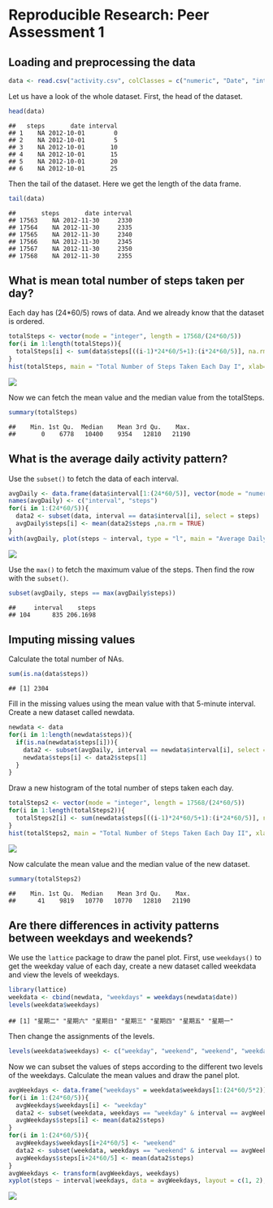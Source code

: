 # Reproducible Research: Peer Assessment 1


## Loading and preprocessing the data

```r
data <- read.csv("activity.csv", colClasses = c("numeric", "Date", "integer"))
```
Let us have a look of the whole dataset. 
First, the head of the dataset.

```r
head(data)
```

```
##   steps       date interval
## 1    NA 2012-10-01        0
## 2    NA 2012-10-01        5
## 3    NA 2012-10-01       10
## 4    NA 2012-10-01       15
## 5    NA 2012-10-01       20
## 6    NA 2012-10-01       25
```
Then the tail of the dataset. Here we get the length of the data frame. 

```r
tail(data)
```

```
##       steps       date interval
## 17563    NA 2012-11-30     2330
## 17564    NA 2012-11-30     2335
## 17565    NA 2012-11-30     2340
## 17566    NA 2012-11-30     2345
## 17567    NA 2012-11-30     2350
## 17568    NA 2012-11-30     2355
```

## What is mean total number of steps taken per day?
Each day has (24*60/5) rows of data. And we already know that the dataset is ordered. 

```r
totalSteps <- vector(mode = "integer", length = 17568/(24*60/5))
for(i in 1:length(totalSteps)){
  totalSteps[i] <- sum(data$steps[((i-1)*24*60/5+1):(i*24*60/5)], na.rm = TRUE)
}
hist(totalSteps, main = "Total Number of Steps Taken Each Day I", xlab="Steps", col = 498)
```

![](PA1_template_files/figure-html/unnamed-chunk-4-1.png) 
  
Now we can fetch the mean value and the median value from the totalSteps. 

```r
summary(totalSteps)
```

```
##    Min. 1st Qu.  Median    Mean 3rd Qu.    Max. 
##       0    6778   10400    9354   12810   21190
```

## What is the average daily activity pattern?
Use the `subset()` to fetch the data of each interval.

```r
avgDaily <- data.frame(data$interval[1:(24*60/5)], vector(mode = "numeric", length= 24*60/5))
names(avgDaily) <- c("interval", "steps")
for(i in 1:(24*60/5)){
  data2 <- subset(data, interval == data$interval[i], select = steps)
  avgDaily$steps[i] <- mean(data2$steps ,na.rm = TRUE)
}
with(avgDaily, plot(steps ~ interval, type = "l", main = "Average Daily Activity Pattern", xlab = "Interval", ylab = "Average Steps"))
```

![](PA1_template_files/figure-html/unnamed-chunk-6-1.png) 
  
Use the `max()` to fetch the maximum value of the steps. Then find the row with the `subset()`. 

```r
subset(avgDaily, steps == max(avgDaily$steps))
```

```
##     interval    steps
## 104      835 206.1698
```

## Imputing missing values
Calculate the total number of NAs.

```r
sum(is.na(data$steps))
```

```
## [1] 2304
```
Fill in the missing values using the mean value with that 5-minute interval. Create a new dataset called newdata.

```r
newdata <- data
for(i in 1:length(newdata$steps)){
  if(is.na(newdata$steps[i])){
    data2 <- subset(avgDaily, interval == newdata$interval[i], select = steps)
    newdata$steps[i] <- data2$steps[1]
  }
}
```
Draw a new histogram of the total number of steps taken each day.

```r
totalSteps2 <- vector(mode = "integer", length = 17568/(24*60/5))
for(i in 1:length(totalSteps2)){
  totalSteps2[i] <- sum(newdata$steps[((i-1)*24*60/5+1):(i*24*60/5)], na.rm = TRUE)
}
hist(totalSteps2, main = "Total Number of Steps Taken Each Day II", xlab="Steps", col = 498)
```

![](PA1_template_files/figure-html/unnamed-chunk-10-1.png) 
  
Now calculate the mean value and the median value of the new dataset.

```r
summary(totalSteps2)
```

```
##    Min. 1st Qu.  Median    Mean 3rd Qu.    Max. 
##      41    9819   10770   10770   12810   21190
```

## Are there differences in activity patterns between weekdays and weekends?
We use the `lattice` package to draw the panel plot. 
First, use `weekdays()` to get the weekday value of each day, create a new dataset called weekdata and view the levels of weekdays.

```r
library(lattice)
weekdata <- cbind(newdata, "weekdays" = weekdays(newdata$date))
levels(weekdata$weekdays)
```

```
## [1] "星期二" "星期六" "星期日" "星期三" "星期四" "星期五" "星期一"
```
Then change the assignments of the levels.

```r
levels(weekdata$weekdays) <- c("weekday", "weekend", "weekend", "weekday", "weekday", "weekday", "weekday")
```
Now we can subset the values of steps according to the different two levels of the weekdays. Calculate the mean values and draw the panel plot.

```r
avgWeekdays <- data.frame("weekdays" = weekdata$weekdays[1:(24*60/5*2)], "interval" = data$interval[1:(24*60/5*2)], "steps" = vector(mode = "numeric", length = 24*60/5))
for(i in 1:(24*60/5)){
  avgWeekdays$weekdays[i] <- "weekday"
  data2 <- subset(weekdata, weekdays == "weekday" & interval == avgWeekdays$interval[i],select = steps)
  avgWeekdays$steps[i] <- mean(data2$steps)
}
for(i in 1:(24*60/5)){
  avgWeekdays$weekdays[i+24*60/5] <- "weekend"
  data2 <- subset(weekdata, weekdays == "weekend" & interval == avgWeekdays$interval[i+24*60/5],select = steps)
  avgWeekdays$steps[i+24*60/5] <- mean(data2$steps)
}
avgWeekdays <- transform(avgWeekdays, weekdays)
xyplot(steps ~ interval|weekdays, data = avgWeekdays, layout = c(1, 2), type = "l", xlab = "Interval", ylab = "Numbers of Steps")
```

![](PA1_template_files/figure-html/unnamed-chunk-14-1.png) 
